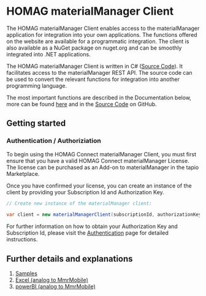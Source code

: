 # HOMAG materialManager Client

The HOMAG materialManager Client enables access to the materialManager application for integration into your own applications. The functions offered on the website are available for a programmatic integration.
The client is also available as a NuGet package on nuget.org and can be smoothly integrated into .NET applications.

The HOMAG materialManager Client is written in C# ([Source Code](./../Client/IntelliDivideClient.cs)). It facilitates access to the materialManager REST API. The source code can be used to convert the relevant functions for integration into another programming language.

The most important functions are described in the Documentation below, more can be found [here](./homagconnect.materialmanager.client.materialmanagerclient.md) and in the [Source Code](./../Client/MaterialManagerClient.cs) on GitHub.

## Getting started

### Authentication / Authoriziation

To begin using the HOMAG Connect materialManager Client, you must first ensure that you have a valid HOMAG Connect materialManager License. The license can be purchased as an Add-on to materialManager in the tapio Marketplace.

Once you have confirmed your license, you can create an instance of the client by providing your Subscription Id and Authorization Key. 
```c#
// Create new instance of the materialManager client:
            
var client = new materialManagerClient(subscriptionId, authorizationKey);
``` 

For further information on how to obtain your Authorization Key and Subscription Id, please visit the [Authentication](../../Documentation/Authentication/Readme.md) page for detailed instructions.

## Further details and explanations

1. [Samples](Samples/README.md)
2. [Excel (analog to MmrMobile)](../MmrMobile/Documentation/Excel/README.md)
3. [powerBI (analog to MmrMobile)](../MmrMobile/Documentation/powerBi/README.md)

